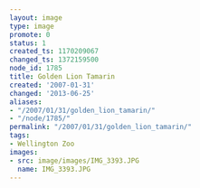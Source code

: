 ```yaml
---
layout: image
type: image
promote: 0
status: 1
created_ts: 1170209067
changed_ts: 1372159500
node_id: 1785
title: Golden Lion Tamarin
created: '2007-01-31'
changed: '2013-06-25'
aliases:
- "/2007/01/31/golden_lion_tamarin/"
- "/node/1785/"
permalink: "/2007/01/31/golden_lion_tamarin/"
tags:
- Wellington Zoo
images:
- src: image/images/IMG_3393.JPG
  name: IMG_3393.JPG
---
```


